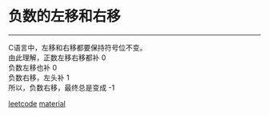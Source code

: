 # 负数的左移和右移

---

C语言中，左移和右移都要保持符号位不变。 <br>
由此理解，正数左移右移都补 0 <br>
负数左移也补 0 <br>
负数右移，左头补 1 <br>
所以，负数右移，最终总是变成 -1 <br>

[leetcode](https://leetcode-cn.com/problems/convert-a-number-to-hexadecimal/)
[material](https://blog.csdn.net/yo_bc/article/details/74511066)
